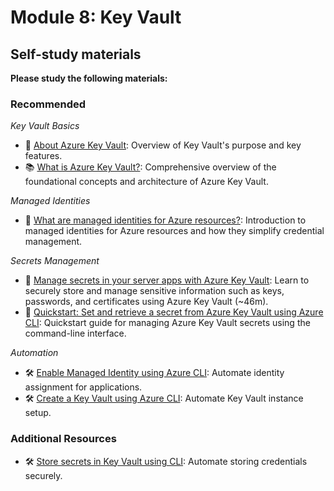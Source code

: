 # Module 8: Key Vault

## Self-study materials

**Please study the following materials:**

### Recommended

*Key Vault Basics*

- 📄 [About Azure Key Vault](https://learn.microsoft.com/en-us/azure/key-vault/general/overview): Overview of Key Vault's
  purpose and key features.
- 📚 [What is Azure Key Vault?](https://learn.microsoft.com/en-us/azure/key-vault/general/basic-concepts): Comprehensive
  overview of the foundational concepts and architecture of Azure Key Vault.

*Managed Identities*

- 📄 [What are managed identities for Azure resources?](https://learn.microsoft.com/en-us/azure/active-directory/managed-identities-azure-resources/overview):
Introduction to managed identities for Azure resources and how they simplify credential management.

*Secrets Management*

- 📄 [Manage secrets in your server apps with Azure Key Vault](https://learn.microsoft.com/en-us/learn/modules/manage-secrets-with-azure-key-vault/):
Learn to securely store and manage sensitive information such as keys, passwords, and certificates using Azure Key
Vault (~46m).
- 📄 [Quickstart: Set and retrieve a secret from Azure Key Vault using Azure CLI](https://learn.microsoft.com/en-us/azure/key-vault/secrets/quick-create-cli):
Quickstart guide for managing Azure Key Vault secrets using the command-line interface.

*Automation*
- 🛠️ [Enable Managed Identity using Azure CLI](https://learn.microsoft.com/en-us/cli/azure/identity): Automate identity assignment for applications.
- 🛠️ [Create a Key Vault using Azure CLI](https://learn.microsoft.com/en-us/cli/azure/keyvault): Automate Key Vault instance setup.

### Additional Resources

- 🛠️ [Store secrets in Key Vault using CLI](https://learn.microsoft.com/en-us/cli/azure/keyvault/secret): Automate storing credentials securely.
